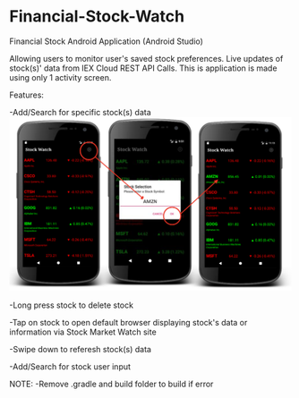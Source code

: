# Financial-Stock-Watch

Financial Stock Android Application (Android Studio) 

Allowing users to monitor user's saved stock preferences. Live updates of stock(s)' data from IEX Cloud REST API Calls.
This is application is made using only 1 activity screen.

Features:

-Add/Search for specific stock(s) data 
![Add](ReadMeImages/Add.png)


-Long press stock to delete stock 

-Tap on stock to open default browser displaying stock's data or information via Stock Market Watch site

-Swipe down to referesh stock(s) data  

-Add/Search for stock user input 


NOTE: 
-Remove .gradle and build folder to build if error 
